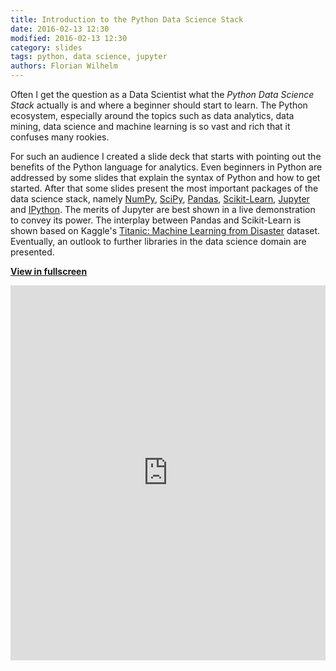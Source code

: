 ```yaml
---
title: Introduction to the Python Data Science Stack
date: 2016-02-13 12:30
modified: 2016-02-13 12:30
category: slides
tags: python, data science, jupyter
authors: Florian Wilhelm
---
```


Often I get the question as a Data Scientist what the *Python Data Science Stack*
actually is and where a beginner should start to learn. The Python ecosystem,
especially around the topics such as data analytics, data mining, data science and
machine learning is so vast and rich that it confuses many rookies.

For such an audience I created a slide deck that starts with pointing out the
benefits of the Python language for analytics. Even beginners in Python are
addressed by some slides that explain the syntax of Python and how to get
started. After that some slides present the most important packages of the data
science stack, namely [NumPy][], [SciPy][], [Pandas][], [Scikit-Learn][],
[Jupyter][] and [IPython][]. The merits of Jupyter are best shown in a live
demonstration to convey its power. The interplay between Pandas and
Scikit-Learn is shown based on Kaggle's [Titanic: Machine Learning from Disaster][]
dataset. Eventually, an outlook to further libraries in the data science domain
are presented.

**[View in fullscreen][]**
<iframe src="http://nbviewer.jupyter.org/format/slides/github/FlorianWilhelm/python_data-science_stack/blob/master/notebook.ipynb#/"
style="width: 100%; height: 600px" scrolling="no" marginwidth="0" marginheight="0" frameborder="0" vspace="0" hspace="0">
</iframe>

[NumPy]: http://www.numpy.org/
[SciPy]: http://www.scipy.org/
[Pandas]: http://pandas.pydata.org/
[Scikit-Learn]: http://scikit-learn.org/
[Jupyter]: http://jupyter.org/
[IPython]: http://ipython.org/
[Titanic: Machine Learning from Disaster]: https://www.kaggle.com/c/titanic
[View in fullscreen]: http://nbviewer.jupyter.org/format/slides/github/FlorianWilhelm/python_data-science_stack/blob/master/notebook.ipynb#/
